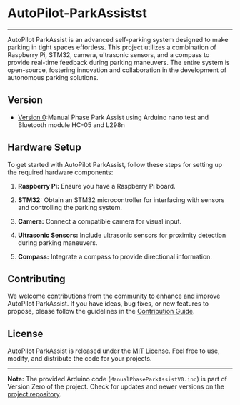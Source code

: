 # AutoPilot-ParkAssistst
---
AutoPilot ParkAssist is an advanced self-parking system designed to make parking in tight spaces effortless. This project utilizes a combination of Raspberry Pi, STM32, camera, ultrasonic sensors, and a compass to provide real-time feedback during parking maneuvers. The entire system is open-source, fostering innovation and collaboration in the development of autonomous parking solutions.

## Version
- [Version 0](Version_0/):Manual Phase Park Assist using Arduino nano test and Bluetooth module HC-05 and L298n

## Hardware Setup

To get started with AutoPilot ParkAssist, follow these steps for setting up the required hardware components:

1. **Raspberry Pi:** Ensure you have a Raspberry Pi board.

2. **STM32:** Obtain an STM32 microcontroller for interfacing with sensors and controlling the parking system.

3. **Camera:** Connect a compatible camera for visual input.

4. **Ultrasonic Sensors:** Include ultrasonic sensors for proximity detection during parking maneuvers.

5. **Compass:** Integrate a compass to provide directional information.

## Contributing

We welcome contributions from the community to enhance and improve AutoPilot ParkAssist. If you have ideas, bug fixes, or new features to propose, please follow the guidelines in the [Contribution Guide](CONTRIBUTING.md).

## License

AutoPilot ParkAssist is released under the [MIT License](LICENSE). Feel free to use, modify, and distribute the code for your projects.

---

**Note:** The provided Arduino code (`ManualPhaseParkAssistV0.ino`) is part of Version Zero of the project. Check for updates and newer versions on the [project repository](https://github.com/AhmedSamymoh/AutoPilot-ParkAssist).

